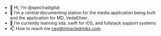 - 👋 Hi, I’m @spectradigital
- 👀 I’m a central documenting station for the media application being built and the application for MD, VedaElixer..
- 🌱 I’m currently learning xda, swift for iOS, and fullstack support systems
- 📫 How to reach me ceo@miracledrinks.com

<!---
spectradigital/spectradigital is a ✨ special ✨ repository because its `README.md` (this file) appears on your GitHub profile.
You can click the Preview link to take a look at your changes.
--->
